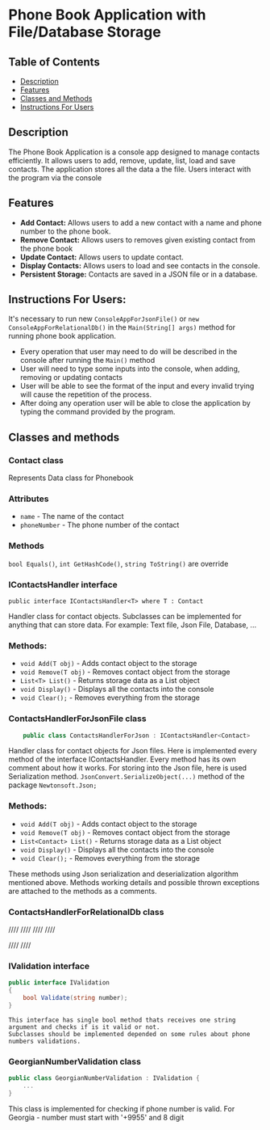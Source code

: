 # Phone Book Application with File/Database Storage

## Table of Contents
- [Description](#Description)
- [Features](#Features)
- [Classes and Methods](#classes-and-methods)
- [Instructions For Users](#instructions-for-users)

## Description
The Phone Book Application is a console app designed to manage contacts efficiently. It allows users to add, remove, update, list, load and save contacts. The application stores all the data a the file. Users interact with the program via the console

## Features
- **Add Contact:** Allows users to add a new contact with a name and phone number to the phone book.
- **Remove Contact:** Allows users to removes given existing contact from the phone book
- **Update Contact:** Allows users to update contact.
- **Display Contacts:** Allows users to load and see contacts in the console.
- **Persistent Storage:** Contacts are saved in a JSON file or in a database.

## Instructions For Users:
It's necessary to run new `ConsoleAppForJsonFile()` or `new ConsoleAppForRelationalDb()` in the `Main(String[] args)` method for running phone book application.
- Every operation that user may need to do will be described in the console after running the `Main()` method
- User will need to type some inputs into the console, when adding, removing or updating contacts
- User will be able to see the format of the input and every invalid trying will cause the repetition of the process.
- After doing any operation user will be able to close the application by typing the command provided by the program.


## Classes and methods
### Contact class
Represents Data class for Phonebook

### Attributes
- `name` - The name of the contact
- `phoneNumber` - The phone number of the contact

### Methods
`bool Equals()`, `int GetHashCode()`, `string ToString()` are override

### IContactsHandler interface
    public interface IContactsHandler<T> where T : Contact
Handler class for contact objects. Subclasses can be implemented for anything that can store data.
For example: Text file, Json File, Database, ...

### Methods:
- `void Add(T obj)` - Adds contact object to the storage
- `void Remove(T obj)` - Removes contact object from the storage
- `List<T> List()` - Returns storage data as a List<T> object
- `void Display()` - Displays all the contacts into the console
- `void Clear();` - Removes everything from the storage

### ContactsHandlerForJsonFile class
```csharp
    public class ContactsHandlerForJson : IContactsHandler<Contact>
```    
Handler class for contact objects for Json files. Here is implemented every method of the interface
IContactsHandler. Every method has its own comment about how it works.
For storing into the Json file, here is used Serialization method.
`JsonConvert.SerializeObject(...)` method of the package `Newtonsoft.Json;`

### Methods:
- `void Add(T obj)` - Adds contact object to the storage
- `void Remove(T obj)` - Removes contact object from the storage
- `List<Contact> List()` - Returns storage data as a List<Contact> object
- `void Display()` - Displays all the contacts into the console
- `void Clear();` - Removes everything from the storage

These methods using Json serialization and deserialization algorithm mentioned above.
Methods working details and possible thrown exceptions are attached to the methods as a comments.

### ContactsHandlerForRelationalDb class
////
////
////
////

////
////




### IValidation interface
```csharp
public interface IValidation
{
    bool Validate(string number);
}
```
    This interface has single bool method thats receives one string argument and checks if is it valid or not.
    Subclasses should be implemented depended on some rules about phone numbers validations.


### GeorgianNumberValidation class
```csharp
public class GeorgianNumberValidation : IValidation {
    ...
}

```
This class is implemented for checking if phone number is valid.
For Georgia - number must start with '+9955' and 8 digit

